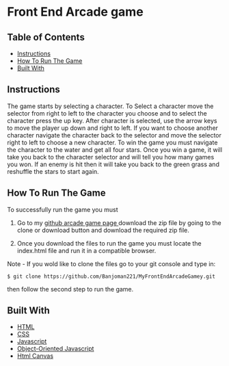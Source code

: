 # Front End Arcade game

## Table of Contents

* [Instructions](#instruction)
* [How To Run The Game](#How-to-run-the-game)
* [Built With](#built-with)

## Instructions

The game starts by selecting a character. To Select a character move the selector from right to left to the character you choose and to select the character press the up key. After character is selected, use the arrow keys to move the player up down and right to left. If you want to choose another character navigate the character back to the selector and move the selector right to left to choose a new character. To win the game you must navigate the character to the water and get all four stars. Once you win a game, it will take you back to the character selector and will tell you how many games you won. If an enemy is hit then it will take you back to the green grass and reshuffle the stars to start again.  

## How To Run The Game

To successfully run the game you must

1. Go to my [github arcade game page ](https://github.com/Banjoman221/MyFrontEndArcadeGamey.git)download the zip file by going to the clone or download button and download the required zip file.

2. Once you download the files to run the game you must locate the index.html file and run it in a compatible browser.
 
 Note - If you wold like to clone the files go to your git console and type in:

 `$ git clone https://github.com/Banjoman221/MyFrontEndArcadeGamey.git`

then follow the second step to run the game.

## Built With

- [HTML](https://www.w3schools.com/html/)
- [CSS](https://www.w3schools.com/Css/)
- [Javascript](https://www.javascript.com/)
- [Object-Oriented Javascript](https://www.w3schools.com/js/js_objects.asp)
- [Html Canvas](https://www.w3schools.com/graphics/canvas_intro.asp)
